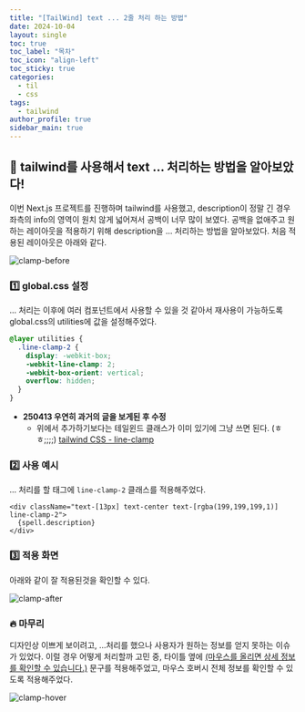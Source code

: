```yaml
---
title: "[TailWind] text ... 2줄 처리 하는 방법"
date: 2024-10-04
layout: single
toc: true
toc_label: "목차"
toc_icon: "align-left"
toc_sticky: true
categories:
  - til
  - css
tags:
  - tailwind
author_profile: true
sidebar_main: true
---
```


## :ledger: tailwind를 사용해서 text ... 처리하는 방법을 알아보았다!
이번 Next.js 프로젝트를 진행하며 tailwind를 사용했고, description이 정말 긴 경우 좌측의 info의 영역이 원치 않게 넓어져서 공백이 너무 많이 보였다. 공백을 없애주고 원하는 레이아웃을 적용하기 위해 description을 ... 처리하는 방법을 알아보았다. 처음 적용된 레이아웃은 아래와 같다.

![clamp-before](https://github.com/user-attachments/assets/c4b014a1-b15c-4b83-86ef-74c4bc8369e7)

### :one: global.css 설정
... 처리는 이후에 여러 컴포넌트에서 사용할 수 있을 것 같아서 재사용이 가능하도록 global.css의 utilities에 값을 설정해주었다.

```css
@layer utilities {
  .line-clamp-2 {
    display: -webkit-box;
    -webkit-line-clamp: 2;
    -webkit-box-orient: vertical;
    overflow: hidden;
  }  
}
```

- **250413 우연히 과거의 글을 보게된 후 수정** 
  - 위에서 추가하기보다는 테일윈드 클래스가 이미 있기에 그냥 쓰면 된다. (ㅎㅎ;;;;) [tailwind CSS - line-clamp](https://tailwindcss.com/docs/line-clamp)

### :two: 사용 예시
... 처리를 할 태그에 `line-clamp-2` 클래스를 적용해주었다.

```tsx
<div className="text-[13px] text-center text-[rgba(199,199,199,1)] line-clamp-2">
  {spell.description}
</div>
```

### :three: 적용 화면
아래와 같이 잘 적용된것을 확인할 수 있다.

![clamp-after](https://github.com/user-attachments/assets/a1530fe8-db51-41f0-9a1d-8149a3d5b9dc)


### :fire: 마무리
디자인상 이쁘게 보이려고, ...처리를 했으나 사용자가 원하는 정보를 얻지 못하는 이슈가 있었다. 이럴 경우 어떻게 처리할까 고민 중, 타이틀 옆에 <u>(마우스를 올리면 상세 정보를 확인할 수 있습니다.)</u> 문구를 적용해주었고, 마우스 호버시 전체 정보를 확인할 수 있도록 적용해주었다.

![clamp-hover](https://github.com/user-attachments/assets/ae9af02d-6e8d-4f79-a73d-42cd14f7b141)